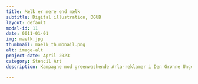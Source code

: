 ```yaml
---
title: Mælk er mere end mælk
subtitle: Digital illustration, DGUB
layout: default
modal-id: 11
date: 0011-01-01
img: maelk.jpg
thumbnail: maelk_thumbnail.png
alt: image-alt
project-date: April 2023
category: Stencil Art
description: Kampagne mod greenwashende Arla-reklamer i Den Grønne Ungdomsbevægelse.

---
```

